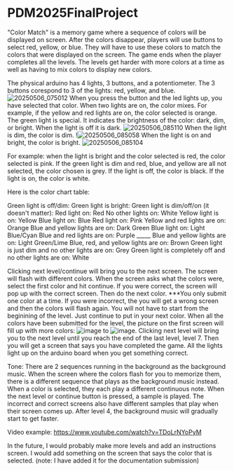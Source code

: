 # PDM2025FinalProject
"Color Match" is a memory game where a sequence of colors will be displayed on screen. After the colors disappear, players will use buttons to select red, yellow, or blue. They will have to use these colors to match the colors that were displayed on the screen. The game ends when the player completes all the levels. The levels get harder with more colors at a time as well as having to mix colors to display new colors.

The physical arduino has 4 lights, 3 buttons, and a potentiometer. The 3 buttons corespond to 3 of the lights: red, yellow, and blue.![20250506_075012](https://github.com/user-attachments/assets/1ed29983-2812-4a2d-a50a-4851584935a6) When you press the button and the led lights up, you have selected that color. When two lights are on, the color mixes. For example, if the yellow and red lights are on, the color selected is orange. The green light is special. It indicates the brightness of the color: dark, dim, or bright. When the light is off it is dark. ![20250506_085110](https://github.com/user-attachments/assets/feee147d-2b15-4ea2-ad5b-e25dae69a104) When the light is dim, the color is dim. !![20250506_085058](https://github.com/user-attachments/assets/845987a5-fb90-4e54-ba9b-f53246e2cead) When the light is on and bright, the color is bright. ![20250506_085104](https://github.com/user-attachments/assets/f41a72c7-69ed-4105-a867-7258673f4769)

For example: when the light is bright and the color selected is red, the color selected is pink. If the green light is dim and red, blue, and yellow are all not selected, the color chosen is grey. If the light is off, the color is black. If the light is on, the color is white. 

Here is the color chart table:

Green light is off/dim:                                                   Green light is bright:                               Green light is dim/off/on (it doesn't matter):
Red light on: Red                                                         No other lights on: White                            Yellow light is on: Yellow
Blue light on: Blue                                                       Red light on: Pink                                   Yellow and red lights are on: Orange
Blue and yellow lights are on: Dark Green                                 Blue light on: Light Blue/Cyan                       Blue and red lights are on: Purple
_____                                                                     Blue and yellow lights are on: Light Green/Lime      Blue, red, and yellow lights are on: Brown
Green light is just dim and no other lights are on: Grey
Green light is completely off and no other lights are on: White

Clicking next level/continue will bring you to the next screen. The screen will flash with different colors. When the screen asks what the colors were, select the first color and hit continue. If you were correct, the screen will pop up with the correct screen. Then do the next color. ***You only submit one color at a time. If you were incorrect, the you will get a wrong screen and then the colors will flash again. You will not have to start from the beginining of the level. Just continue to put in your next color. When all the colors have been submitted for the level, the picture on the first screen will fill up with more colors: ![image](https://github.com/user-attachments/assets/a06bd248-8f39-47b2-aed2-7ff2d716b3f6) to ![image](https://github.com/user-attachments/assets/2d474fcc-69a3-4fa6-81d6-1aae22a821fd). Clicking next level will bring you to the next level until you reach the end of the last level, level 7. Then you will get a screen that says you have completed the game. All the lights light up on the arduino board when you get something correct.

Tone: There are 2 sequences running in the background as the background music. When the screen where the colors flash for you to memorize them, there is a different sequence that plays as the background music instead. When a color is selected, they each play a different continuous note. When the next level or continue button is pressed, a sample is played. The incorrect and correct screens also have different samples that play when their screen comes up. After level 4, the background music will gradually start to get faster. 

Video example: https://www.youtube.com/watch?v=TDoLrNYoPyM

In the future, I would probably make more levels and add an instructions screen. I would add something on the screen that says the color that is selected. (note: I have added it for the documentation submission)
